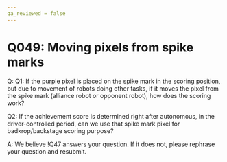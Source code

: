 ```yaml
---
qa_reviewed = false
---
```


# Q049: Moving pixels from spike marks

Q: Q1: If the purple pixel is placed on the spike mark in the scoring position, but due to movement of robots doing other tasks, if it moves the pixel from the spike mark (alliance robot or opponent robot), how does the scoring work?

Q2: If the achievement score is determined right after autonomous, in the driver-controlled period, can we use that spike mark pixel for badkrop/backstage scoring purpose?

A: We believe !Q47 answers your question. If it does not, please rephrase your question and resubmit.